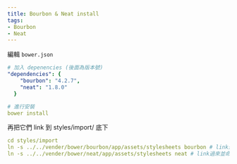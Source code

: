 ```yaml
---
title: Bourbon & Neat install
tags:
- Bourbon
- Neat
---
```


編輯 `bower.json`
``` yml
# 加入 depenencies (後面為版本號)
"dependencies": {
    "bourbon": "4.2.7",
    "neat": "1.8.0"
  }

# 進行安裝
bower install
```

<!-- more -->

再把它們 link 到 styles/import/ 底下
``` yml
cd styles/import
ln -s ../../vender/bower/bourbon/app/assets/stylesheets bourbon # link過來並命名為bourbon
ln -s ../../vender/bower/neat/app/assets/stylesheets neat # link過來並命名為neat
```